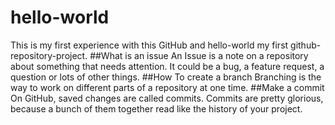 # hello-world
This is my first experience with this GitHub and hello-world my first github-repository-project.
##What is an issue
An Issue is a note on a repository about something that needs attention. It could be a bug, a feature request, a question or lots of other things. 
##How To create a branch
Branching is the way to work on different parts of a repository at one time.
##Make a commit
On GitHub, saved changes are called commits. Commits are pretty glorious, because a bunch of them together read like the history of your project.
